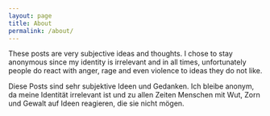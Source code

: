 ```yaml
---
layout: page
title: About
permalink: /about/
---
```


These posts are very subjective ideas and thoughts. I chose to stay anonymous since my identity is irrelevant and in all times, unfortunately people do react with anger, rage and even violence to ideas they do not like.

Diese Posts sind sehr subjektive Ideen und Gedanken. Ich bleibe anonym, da meine Identität irrelevant ist und zu allen Zeiten Menschen mit Wut, Zorn und Gewalt auf Ideen reagieren, die sie nicht mögen.
